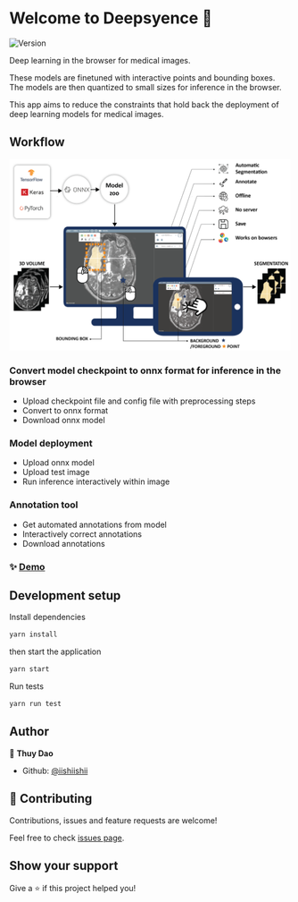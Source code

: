# Welcome to Deepsyence 👋

![Version](https://img.shields.io/badge/version-0.1.0-blue.svg?cacheSeconds=2592000)

Deep learning in the browser for medical images.

These models are finetuned with interactive points and bounding boxes. The models are then quantized to small sizes for inference in the browser.

This app aims to reduce the constraints that hold back the deployment of deep learning models for medical images.

## Workflow

![workflow](./deepsyence.png)

### Convert model checkpoint to onnx format for inference in the browser

- Upload checkpoint file and config file with preprocessing steps
- Convert to onnx format
- Download onnx model

### Model deployment

- Upload onnx model
- Upload test image
- Run inference interactively within image

### Annotation tool

- Get automated annotations from model
- Interactively correct annotations
- Download annotations

### ✨ [Demo](https://iishiishii.github.io/deepsyence/)

## Development setup

Install dependencies

```sh
yarn install
```

then start the application

```sh
yarn start
```

Run tests

```sh
yarn run test
```

## Author

👤 **Thuy Dao**

- Github: [@iishiishii](https://github.com/iishiishii)

## 🤝 Contributing

Contributions, issues and feature requests are welcome!

Feel free to check [issues page](https://github.com/iishiishii/deepsyence/issues).

## Show your support

Give a ⭐️ if this project helped you!
